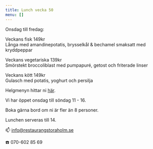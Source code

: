 ```yaml
---
title: Lunch vecka 50
menu: []
---
```

Onsdag till fredag:

Veckans fisk 149kr\
Långa med amandinepotatis, brysselkål & bechamel smaksatt med kryddpeppar

Veckans vegetariska 139kr\
Smörstekt broccoliblast med pumpapuré, getost och friterade linser

Veckans kött 149kr\
Gulasch med potatis, yoghurt och persilja

Helgmenyn hittar ni [här](https://www.restaurangstoraholm.se/helg/?i=2).

Vi har öppet onsdag till söndag 11 - 16. 

Boka gärna bord om ni är fler än 8 personer.

Lunchen serveras till 14.[](https://www.restaurangstoraholm.se/helg/?i=2)

📫 info@restaurangstoraholm.se

☎️ 070-602 85 69